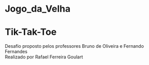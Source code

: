 # Jogo_da_Velha
# Tik-Tak-Toe

Desafio proposto pelos professores Bruno de Oliveira e Fernando Fernandes \
Realizado por Rafael Ferreira Goulart
